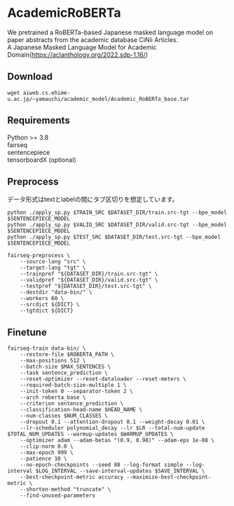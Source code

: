 # AcademicRoBERTa

We pretrained a RoBERTa-based Japanese masked language model on paper abstracts from the academic database CiNii Articles.  
A Japanese Masked Language Model for Academic Domain(https://aclanthology.org/2022.sdp-1.16/)

## Download
```
wget aiweb.cs.ehime-u.ac.jp/~yamauchi/academic_model/Academic_RoBERTa_base.tar
```
## Requirements
Python >= 3.8 <br>
fairseq <br>
sentencepiece <br>
tensorboardX (optional) <br>

## Preprocess
データ形式はtextとlabelの間にタブ区切りを想定しています。
```
python ./apply_sp.py $TRAIN_SRC $DATASET_DIR/train.src-tgt --bpe_model $SENTENCEPIECE_MODEL
python ./apply_sp.py $VALID_SRC $DATASET_DIR/valid.src-tgt --bpe_model $SENTENCEPIECE_MODEL
python ./apply_sp.py $TEST_SRC $DATASET_DIR/test.src-tgt --bpe_model $SENTENCEPIECE_MODEL
```
```
fairseq-preprocess \
    --source-lang "src" \
    --target-lang "tgt" \
    --trainpref "${DATASET_DIR}/train.src-tgt" \
    --validpref "${DATASET_DIR}/valid.src-tgt" \
    --testpref "${DATASET_DIR}/test.src-tgt" \
    --destdir "data-bin/" \
    --workers 60 \
    --srcdict ${DICT} \
    --tgtdict ${DICT}
```
## Finetune
```
fairseq-train data-bin/ \
    --restore-file $ROBERTA_PATH \
    --max-positions 512 \
    --batch-size $MAX_SENTENCES \
    --task sentence_prediction \
    --reset-optimizer --reset-dataloader --reset-meters \
    --required-batch-size-multiple 1 \
    --init-token 0 --separator-token 2 \
    --arch roberta_base \
    --criterion sentence_prediction \
    --classification-head-name $HEAD_NAME \
    --num-classes $NUM_CLASSES \
    --dropout 0.1 --attention-dropout 0.1 --weight-decay 0.01 \
    --lr-scheduler polynomial_decay --lr $LR --total-num-update $TOTAL_NUM_UPDATES --warmup-updates $WARMUP_UPDATES \
    --optimizer adam --adam-betas "(0.9, 0.98)" --adam-eps 1e-08 \
    --clip-norm 0.0 \
    --max-epoch 999 \
    --patience 10 \
    --no-epoch-checkpoints --seed 88 --log-format simple --log-interval $LOG_INTERVAL --save-interval-updates $SAVE_INTERVAL \
    --best-checkpoint-metric accuracy --maximize-best-checkpoint-metric \
    --shorten-method "truncate" \
    --find-unused-parameters
```
